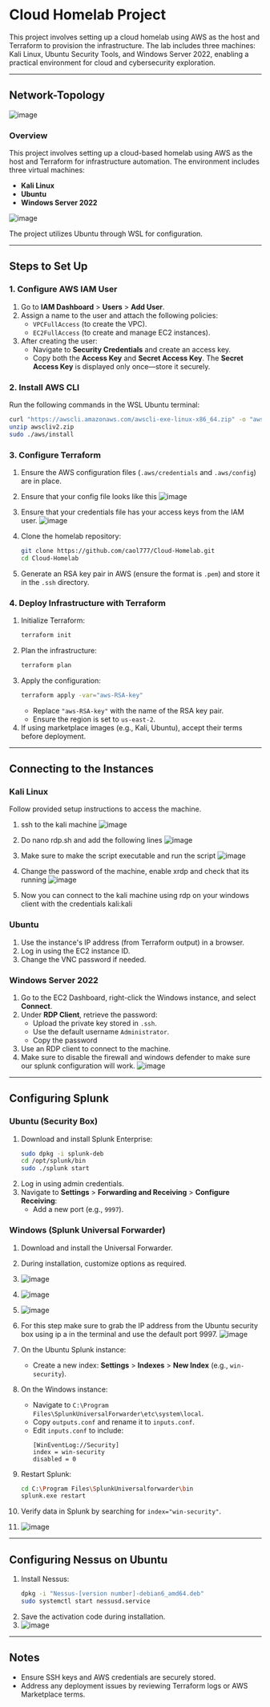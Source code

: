 
# Cloud Homelab Project  

This project involves setting up a cloud homelab using AWS as the host and Terraform to provision the infrastructure. The lab includes three machines: Kali Linux, Ubuntu Security Tools, and Windows Server 2022, enabling a practical environment for cloud and cybersecurity exploration.

---

## Network-Topology
![image](https://github.com/user-attachments/assets/431d73be-0b0a-4a5f-bcf8-07ef342eff0c)


### Overview
This project involves setting up a cloud-based homelab using AWS as the host and Terraform for infrastructure automation. The environment includes three virtual machines:
- **Kali Linux**
- **Ubuntu**
- **Windows Server 2022**

![image](https://github.com/user-attachments/assets/7f1c73b7-16ec-4651-9ab4-08cb052b318d)

   
The project utilizes Ubuntu through WSL for configuration.

---

## Steps to Set Up

### 1. Configure AWS IAM User
1. Go to **IAM Dashboard** > **Users** > **Add User**.
2. Assign a name to the user and attach the following policies:
   - `VPCFullAccess` (to create the VPC).
   - `EC2FullAccess` (to create and manage EC2 instances).
3. After creating the user:
   - Navigate to **Security Credentials** and create an access key.
   - Copy both the **Access Key** and **Secret Access Key**. The **Secret Access Key** is displayed only once—store it securely.

### 2. Install AWS CLI
Run the following commands in the WSL Ubuntu terminal:
```bash
curl "https://awscli.amazonaws.com/awscli-exe-linux-x86_64.zip" -o "awscliv2.zip"
unzip awscliv2.zip
sudo ./aws/install
```

### 3. Configure Terraform
1. Ensure the AWS configuration files (`.aws/credentials` and `.aws/config`) are in place.
2. Ensure that your config file looks like this ![image](https://github.com/user-attachments/assets/a08535f5-cedb-40e3-885e-69402b75b7b7)
3. Ensure that your credentials file has your access keys from the IAM user. ![image](https://github.com/user-attachments/assets/a044c8d6-0e7c-4422-ad77-4f767b51833d)

4. Clone the homelab repository:
   ```bash
   git clone https://github.com/caol777/Cloud-Homelab.git
   cd Cloud-Homelab
   ```
5. Generate an RSA key pair in AWS (ensure the format is `.pem`) and store it in the `.ssh` directory.

### 4. Deploy Infrastructure with Terraform
1. Initialize Terraform:
   ```bash
   terraform init
   ```
2. Plan the infrastructure:
   ```bash
   terraform plan
   ```
3. Apply the configuration:
   ```bash
   terraform apply -var="aws-RSA-key"
   ```
   - Replace `"aws-RSA-key"` with the name of the RSA key pair.
   - Ensure the region is set to `us-east-2`.
4. If using marketplace images (e.g., Kali, Ubuntu), accept their terms before deployment.

---

## Connecting to the Instances

### Kali Linux
Follow provided setup instructions to access the machine.
1.    ssh to the kali machine ![image](https://github.com/user-attachments/assets/ea03bda1-16e7-4816-bb50-ba5191eed0e8)

2.    Do nano rdp.sh and add the following lines ![image](https://github.com/user-attachments/assets/8fc1ef4d-2c67-414a-81f6-97828913d19b)

3.    Make sure to make the script executable and run the script ![image](https://github.com/user-attachments/assets/2d702608-6d21-4002-90c3-c274f5f58a2e)

4.    Change the password of the machine, enable xrdp and check that its running  ![image](https://github.com/user-attachments/assets/8ecea866-cb89-4d4a-b842-10728c0bbb0b)

5.    Now you can connect to the kali machine using rdp on your windows client with the credentials kali:kali 

### Ubuntu
1. Use the instance's IP address (from Terraform output) in a browser.
2. Log in using the EC2 instance ID.
3. Change the VNC password if needed.

### Windows Server 2022
1. Go to the EC2 Dashboard, right-click the Windows instance, and select **Connect**.
2. Under **RDP Client**, retrieve the password:
   - Upload the private key stored in `.ssh`.
   - Use the default username `Administrator`.
   - Copy the password
3. Use an RDP client to connect to the machine.
4. Make sure to disable the firewall and windows defender to make sure our splunk configuration will work. ![image](https://github.com/user-attachments/assets/f26c94a0-c852-4d4b-b366-3dcee35ac64f)

---

## Configuring Splunk

### Ubuntu (Security Box)
1. Download and install Splunk Enterprise:
   ```bash
   sudo dpkg -i splunk-deb
   cd /opt/splunk/bin
   sudo ./splunk start
   ```
2. Log in using admin credentials.
3. Navigate to **Settings** > **Forwarding and Receiving** > **Configure Receiving**:
   - Add a new port (e.g., `9997`).

### Windows (Splunk Universal Forwarder)
1. Download and install the Universal Forwarder.
2. During installation, customize options as required.
3. ![image](https://github.com/user-attachments/assets/ad0d09f1-024e-4f46-8b17-e5b3fdf09273)
4. ![image](https://github.com/user-attachments/assets/570d7153-e43e-41d3-a746-dd9d69e7fb72)
5. ![image](https://github.com/user-attachments/assets/312aff24-2f86-43cf-98fe-28ccd86125da)
6. For this step make sure to grab the IP address from the Ubuntu security box using ip a in the terminal and use the default port 9997. ![image](https://github.com/user-attachments/assets/7bb394ea-d1e6-4ca0-ae8e-0d39230d97c4)


7. On the Ubuntu Splunk instance:
   - Create a new index: **Settings** > **Indexes** > **New Index** (e.g., `win-security`).
8. On the Windows instance:
   - Navigate to `C:\Program Files\SplunkUniversalForwarder\etc\system\local`.
   - Copy `outputs.conf` and rename it to `inputs.conf`.
   - Edit `inputs.conf` to include:
     ```
     [WinEventLog://Security]
     index = win-security
     disabled = 0
     ```
9. Restart Splunk:
   ```bash
   cd C:\Program Files\SplunkUniversalforwarder\bin
   splunk.exe restart
   ```
10. Verify data in Splunk by searching for `index="win-security"`.
11. ![image](https://github.com/user-attachments/assets/ed75a9e5-c99a-4778-a7f0-3baf2dd4e388)


---

## Configuring Nessus on Ubuntu
1. Install Nessus:
   ```bash
   dpkg -i "Nessus-[version number]-debian6_amd64.deb"
   sudo systemctl start nessusd.service
   ```
2. Save the activation code during installation.
3. ![image](https://github.com/user-attachments/assets/0b46c22e-afc8-4759-988a-13a9441deb29)


---

## Notes
- Ensure SSH keys and AWS credentials are securely stored.
- Address any deployment issues by reviewing Terraform logs or AWS Marketplace terms.
